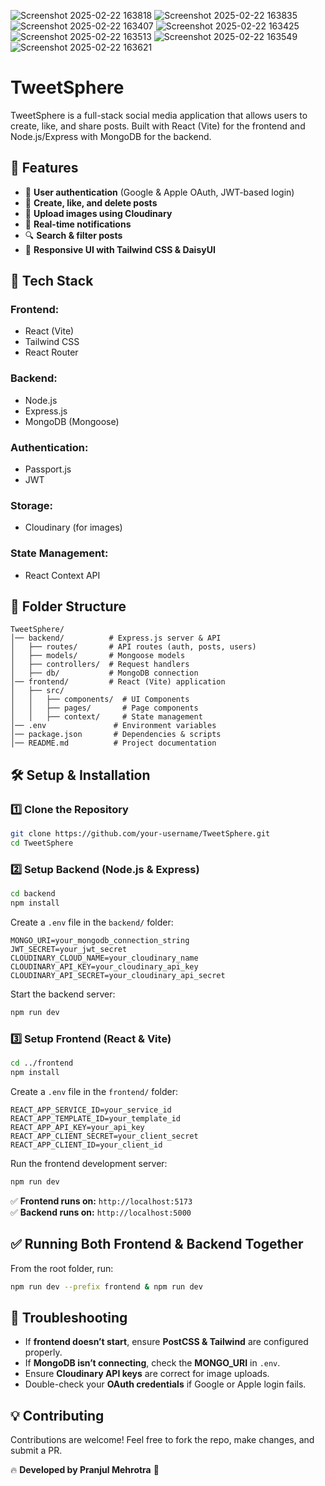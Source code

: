 ![Screenshot 2025-02-22 163818](https://github.com/user-attachments/assets/f96572d9-6f25-4a28-9ada-751d03aa8257)
![Screenshot 2025-02-22 163835](https://github.com/user-attachments/assets/7f6a712a-6c2b-4ffb-9fff-cf7152464ee6)
![Screenshot 2025-02-22 163407](https://github.com/user-attachments/assets/3595546b-c089-4c53-9141-9087ef46c82c)
![Screenshot 2025-02-22 163425](https://github.com/user-attachments/assets/21b47a4e-cd18-4a29-ae0b-791fb228d7af)
![Screenshot 2025-02-22 163513](https://github.com/user-attachments/assets/66646bdc-bc0d-46f1-9746-1c9acde5f240)
![Screenshot 2025-02-22 163549](https://github.com/user-attachments/assets/27ccca01-0380-43da-920e-57f6a6d01064)
![Screenshot 2025-02-22 163621](https://github.com/user-attachments/assets/de7af78d-48c6-4871-b497-dad21f914577)
# TweetSphere

TweetSphere is a full-stack social media application that allows users to create, like, and share posts. Built with React (Vite) for the frontend and Node.js/Express with MongoDB for the backend.

## 🌟 Features

- 🔐 **User authentication** (Google & Apple OAuth, JWT-based login)
- 📝 **Create, like, and delete posts**
- 📸 **Upload images using Cloudinary**
- 🔔 **Real-time notifications**
- 🔍 **Search & filter posts**
- 🎨 **Responsive UI with Tailwind CSS & DaisyUI**

## 🚀 Tech Stack

### **Frontend:**
- React (Vite)
- Tailwind CSS
- React Router

### **Backend:**
- Node.js
- Express.js
- MongoDB (Mongoose)

### **Authentication:**
- Passport.js
- JWT

### **Storage:**
- Cloudinary (for images)

### **State Management:**
- React Context API

## 📂 Folder Structure

```
TweetSphere/
│── backend/          # Express.js server & API
│   ├── routes/       # API routes (auth, posts, users)
│   ├── models/       # Mongoose models
│   ├── controllers/  # Request handlers
│   ├── db/           # MongoDB connection
│── frontend/         # React (Vite) application
│   ├── src/
│   │   ├── components/  # UI Components
│   │   ├── pages/       # Page components
│   │   ├── context/     # State management
│── .env               # Environment variables
│── package.json       # Dependencies & scripts
│── README.md          # Project documentation
```

## 🛠️ Setup & Installation

### **1️⃣ Clone the Repository**
```sh
git clone https://github.com/your-username/TweetSphere.git
cd TweetSphere
```

### **2️⃣ Setup Backend (Node.js & Express)**
```sh
cd backend
npm install
```

Create a `.env` file in the `backend/` folder:

```env
MONGO_URI=your_mongodb_connection_string
JWT_SECRET=your_jwt_secret
CLOUDINARY_CLOUD_NAME=your_cloudinary_name
CLOUDINARY_API_KEY=your_cloudinary_api_key
CLOUDINARY_API_SECRET=your_cloudinary_api_secret
```

Start the backend server:
```sh
npm run dev
```

### **3️⃣ Setup Frontend (React & Vite)**
```sh
cd ../frontend
npm install
```

Create a `.env` file in the `frontend/` folder:

```env
REACT_APP_SERVICE_ID=your_service_id
REACT_APP_TEMPLATE_ID=your_template_id
REACT_APP_API_KEY=your_api_key
REACT_APP_CLIENT_SECRET=your_client_secret
REACT_APP_CLIENT_ID=your_client_id
```

Run the frontend development server:
```sh
npm run dev
```

✅ **Frontend runs on:** `http://localhost:5173`  
✅ **Backend runs on:** `http://localhost:5000`

## ✅ Running Both Frontend & Backend Together
From the root folder, run:
```sh
npm run dev --prefix frontend & npm run dev
```

## 🐛 Troubleshooting

- If **frontend doesn’t start**, ensure **PostCSS & Tailwind** are configured properly.
- If **MongoDB isn’t connecting**, check the **MONGO_URI** in `.env`.
- Ensure **Cloudinary API keys** are correct for image uploads.
- Double-check your **OAuth credentials** if Google or Apple login fails.

## 💡 Contributing

Contributions are welcome! Feel free to fork the repo, make changes, and submit a PR.

🔥 **Developed by Pranjul Mehrotra** 🚀

